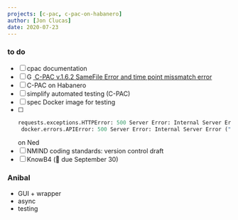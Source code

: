 ```yaml
---
projects: [c-pac, c-pac-on-habanero]
author: [Jon Clucas]
date: 2020-07-23
---
```


### to do

- [ ] cpac documentation
- [ ] [<img src="https://groups.google.com/forum/favicon.ico" style="height:1em;" alt="Google Groups"> C-PAC v.1.6.2 SameFile Error and time point missmatch error](https://groups.google.com/forum/?utm_medium=email&utm_source=footer#!msg/cpax_forum/VYM86lq7HDU/D2qmHuWpBAAJ)
- [ ] C-PAC on Habanero
- [ ] simplify automated testing (C-PAC)
- [ ] spec Docker image for testing
- [ ]
   ```Python
   requests.exceptions.HTTPError: 500 Server Error: Internal Server Error for url: http+docker://localhost/v1.35/containers/f613e7a80272cc015bc1e92a8c16a4c0e73bc3df98988c79a8a3c0df4f7be207/start
    docker.errors.APIError: 500 Server Error: Internal Server Error ("OCI runtime create failed: container_linux.go:348: starting container process caused 
    ```
   on Ned
- [ ] NMIND coding standards: version control draft
- [ ] KnowB4 (:calendar: due September 30)

<!--more-->

### Anibal
- GUI + wrapper
- async
- testing